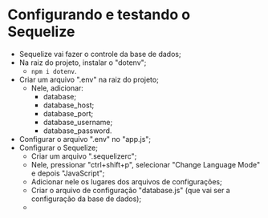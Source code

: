 # Configurando e testando o Sequelize

- Sequelize vai fazer o controle da base de dados;
- Na raiz do projeto, instalar o "dotenv";
    - `npm i dotenv`.
- Criar um arquivo ".env" na raiz do projeto;
    - Nele, adicionar:
        - database;
        - database_host;
        - database_port;
        - database_username;
        - database_password.
- Configurar o arquivo ".env" no "app.js";
- Configurar o Sequelize;
    - Criar um arquivo ".sequelizerc";
    - Nele, pressionar "ctrl+shift+p", selecionar "Change Language Mode" e depois "JavaScript";
    - Adicionar nele os lugares dos arquivos de configurações;
    - Criar o arquivo de configuração "database.js" (que vai ser a configuração da base de dados);
    -
